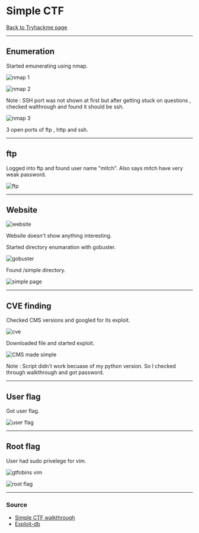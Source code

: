 # Simple CTF
[Back to Tryhackme page](../index.md)

---

## Enumeration
Started emunerating using nmap.

![nmap 1](nmap%201.png)

![nmap 2](nmap%202.png)

Note : SSH port was not shown at first but after getting stuck on questions , checked walthrough and found it should be ssh.

![nmap 3](nmap%203.png)

3 open ports of ftp , http and ssh.

---

## ftp
Logged into ftp and found user name "mitch". Also says mitch have very weak password.

![ftp](ftp.png)

---

## Website

![website](website.png)

Website doesn't show anything interesting.

Started directory enumaration with gobuster.

![gobuster](gobuster.png)

Found /simple directory.

![simple page](simple%20page.png)

---

## CVE finding
Checked CMS versions and googled for its exploit.

![cve](cve.png)

Downloaded file and started exploit.

![CMS made simple](CMS%20made%20simple.png)

Note : Script didn't work becuase of my python version. So I checked through walkthrough and got password.

---

## User flag
Got user flag.

![user flag](user%20flag.png)

---

## Root flag
User had sudo privelege for vim.

![gtfobins vim](gtfobins%20vim.png)

![root flag](root%20flag.png)

---

### Source 
- [Simple CTF walkthrough](https://medium.com/@skylarphenis/tryhackme-simple-ctf-walk-through-e8bb8c8671a9)
- [Exploit-db](https://www.exploit-db.com/exploits/46635)